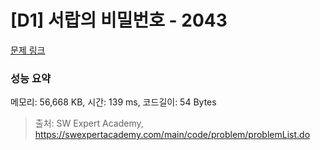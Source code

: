 # [D1] 서랍의 비밀번호 - 2043 

[문제 링크](https://swexpertacademy.com/main/code/problem/problemDetail.do?contestProbId=AV5QJ_8KAx8DFAUq) 

### 성능 요약

메모리: 56,668 KB, 시간: 139 ms, 코드길이: 54 Bytes



> 출처: SW Expert Academy, https://swexpertacademy.com/main/code/problem/problemList.do